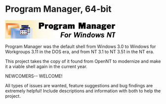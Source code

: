 # Program Manager, 64-bit
![Progman Logo](/misc/pmlogo.png)

Program Manager was the default shell from Windows 3.0 to Windows for Workgroups 3.11 in the DOS era, and from NT 3.1 to NT 3.51 in the NT era.

This project takes the copy of it found from OpenNT to modernize and make it a viable shell again in the current year.

NEWCOMERS-- WELCOME!

All types of issues are wanted, feature suggestions and bug findings are extremely helpful! Include descriptions and information with both to help the project.
